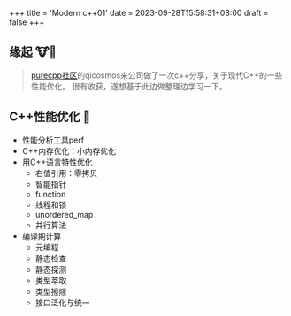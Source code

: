 +++
title = 'Modern c++01'
date = 2023-09-28T15:58:31+08:00
draft = false
+++

## 缘起 🐮🍺
> [purecpp社区](http://purecpp.cn/)的qicosmos来公司做了一次c++分享，关于现代C++的一些性能优化。
> 很有收获，遂想基于此边做整理边学习一下。

## C++性能优化 💭
- 性能分析工具perf
- C++内存优化：小内存优化
- 用C++语言特性优化
  - 右值引用：零拷贝
  - 智能指针
  - function
  - 线程和锁
  - unordered_map
  - 并行算法
- 编译期计算
  - 元编程
  - 静态检查
  - 静态探测
  - 类型萃取
  - 类型擦除
  - 接口泛化与统一
